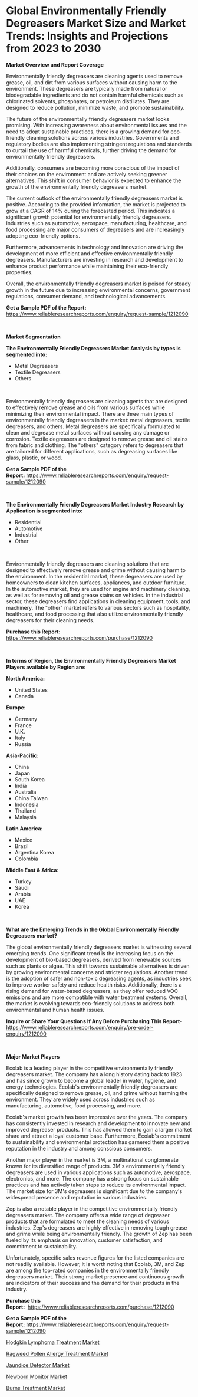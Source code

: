 <p><h1>Global Environmentally Friendly Degreasers Market Size and Market Trends: Insights and Projections from 2023 to 2030</h1></p><p><strong>Market Overview and Report Coverage</strong></p>
<p><p>Environmentally friendly degreasers are cleaning agents used to remove grease, oil, and dirt from various surfaces without causing harm to the environment. These degreasers are typically made from natural or biodegradable ingredients and do not contain harmful chemicals such as chlorinated solvents, phosphates, or petroleum distillates. They are designed to reduce pollution, minimize waste, and promote sustainability.</p><p>The future of the environmentally friendly degreasers market looks promising. With increasing awareness about environmental issues and the need to adopt sustainable practices, there is a growing demand for eco-friendly cleaning solutions across various industries. Governments and regulatory bodies are also implementing stringent regulations and standards to curtail the use of harmful chemicals, further driving the demand for environmentally friendly degreasers.</p><p>Additionally, consumers are becoming more conscious of the impact of their choices on the environment and are actively seeking greener alternatives. This shift in consumer behavior is expected to enhance the growth of the environmentally friendly degreasers market.</p><p>The current outlook of the environmentally friendly degreasers market is positive. According to the provided information, the market is projected to grow at a CAGR of 14% during the forecasted period. This indicates a significant growth potential for environmentally friendly degreasers. Industries such as automotive, aerospace, manufacturing, healthcare, and food processing are major consumers of degreasers and are increasingly adopting eco-friendly options.</p><p>Furthermore, advancements in technology and innovation are driving the development of more efficient and effective environmentally friendly degreasers. Manufacturers are investing in research and development to enhance product performance while maintaining their eco-friendly properties.</p><p>Overall, the environmentally friendly degreasers market is poised for steady growth in the future due to increasing environmental concerns, government regulations, consumer demand, and technological advancements.</p></p>
<p><strong>Get a Sample PDF of the Report:</strong> <a href="https://www.reliableresearchreports.com/enquiry/request-sample/1212090">https://www.reliableresearchreports.com/enquiry/request-sample/1212090</a></p>
<p>&nbsp;</p>
<p><strong>Market Segmentation</strong></p>
<p><strong>The Environmentally Friendly Degreasers Market Analysis by types is segmented into:</strong></p>
<p><ul><li>Metal Degreasers</li><li>Textile Degreasers</li><li>Others</li></ul></p>
<p>&nbsp;</p>
<p><p>Environmentally friendly degreasers are cleaning agents that are designed to effectively remove grease and oils from various surfaces while minimizing their environmental impact. There are three main types of environmentally friendly degreasers in the market: metal degreasers, textile degreasers, and others. Metal degreasers are specifically formulated to clean and degrease metal surfaces without causing any damage or corrosion. Textile degreasers are designed to remove grease and oil stains from fabric and clothing. The "others" category refers to degreasers that are tailored for different applications, such as degreasing surfaces like glass, plastic, or wood.</p></p>
<p><strong>Get a Sample PDF of the Report:</strong>&nbsp;<a href="https://www.reliableresearchreports.com/enquiry/request-sample/1212090">https://www.reliableresearchreports.com/enquiry/request-sample/1212090</a></p>
<p>&nbsp;</p>
<p><strong>The Environmentally Friendly Degreasers Market Industry Research by Application is segmented into:</strong></p>
<p><ul><li>Residential</li><li>Automotive</li><li>Industrial</li><li>Other</li></ul></p>
<p>&nbsp;</p>
<p><p>Environmentally friendly degreasers are cleaning solutions that are designed to effectively remove grease and grime without causing harm to the environment. In the residential market, these degreasers are used by homeowners to clean kitchen surfaces, appliances, and outdoor furniture. In the automotive market, they are used for engine and machinery cleaning, as well as for removing oil and grease stains on vehicles. In the industrial sector, these degreasers find applications in cleaning equipment, tools, and machinery. The "other" market refers to various sectors such as hospitality, healthcare, and food processing that also utilize environmentally friendly degreasers for their cleaning needs.</p></p>
<p><strong>Purchase this Report:</strong>&nbsp; <a href="https://www.reliableresearchreports.com/purchase/1212090">https://www.reliableresearchreports.com/purchase/1212090</a></p>
<p>&nbsp;</p>
<p><strong>In terms of Region, the Environmentally Friendly Degreasers Market Players available by Region are:</strong></p>
<p>
    <p> <strong> North America: </strong>
        <ul>
            <li>United States</li>
            <li>Canada</li>
        </ul>
        </p> 
    <p> <strong> Europe: </strong>
        <ul>
            <li>Germany</li>
            <li>France</li>
            <li>U.K.</li>
            <li>Italy</li>
            <li>Russia</li>
        </ul>
        </p> 
    <p> <strong> Asia-Pacific: </strong>
        <ul>
            <li>China</li>
            <li>Japan</li>
            <li>South Korea</li>
            <li>India</li>
            <li>Australia</li>
            <li>China Taiwan</li>
            <li>Indonesia</li>
            <li>Thailand</li>
            <li>Malaysia</li>
        </ul>
        </p> 
    <p> <strong> Latin America: </strong>
        <ul>
            <li>Mexico</li>
            <li>Brazil</li>
            <li>Argentina Korea</li>
            <li>Colombia</li>
        </ul>
        </p> 
    <p> <strong> Middle East & Africa: </strong>
        <ul>
            <li>Turkey</li>
            <li>Saudi</li>
            <li>Arabia</li>
            <li>UAE</li>
            <li>Korea</li>
        </ul>
    </p>
    </p>
<p>&nbsp;</p>
<p><strong>What are the Emerging Trends in the Global Environmentally Friendly Degreasers market?</strong></p>
<p><p>The global environmentally friendly degreasers market is witnessing several emerging trends. One significant trend is the increasing focus on the development of bio-based degreasers, derived from renewable sources such as plants or algae. This shift towards sustainable alternatives is driven by growing environmental concerns and stricter regulations. Another trend is the adoption of safer and non-toxic degreasing agents, as industries seek to improve worker safety and reduce health risks. Additionally, there is a rising demand for water-based degreasers, as they offer reduced VOC emissions and are more compatible with water treatment systems. Overall, the market is evolving towards eco-friendly solutions to address both environmental and human health issues.</p></p>
<p><strong>Inquire or Share Your Questions If Any Before Purchasing This Report</strong>- <a href="https://www.reliableresearchreports.com/enquiry/pre-order-enquiry/1212090">https://www.reliableresearchreports.com/enquiry/pre-order-enquiry/1212090</a></p>
<p>&nbsp;</p>
<p><strong>Major Market Players</strong></p>
<p><p>Ecolab is a leading player in the competitive environmentally friendly degreasers market. The company has a long history dating back to 1923 and has since grown to become a global leader in water, hygiene, and energy technologies. Ecolab's environmentally friendly degreasers are specifically designed to remove grease, oil, and grime without harming the environment. They are widely used across industries such as manufacturing, automotive, food processing, and more.</p><p>Ecolab's market growth has been impressive over the years. The company has consistently invested in research and development to innovate new and improved degreaser products. This has allowed them to gain a larger market share and attract a loyal customer base. Furthermore, Ecolab's commitment to sustainability and environmental protection has garnered them a positive reputation in the industry and among conscious consumers.</p><p>Another major player in the market is 3M, a multinational conglomerate known for its diversified range of products. 3M's environmentally friendly degreasers are used in various applications such as automotive, aerospace, electronics, and more. The company has a strong focus on sustainable practices and has actively taken steps to reduce its environmental impact. The market size for 3M's degreasers is significant due to the company's widespread presence and reputation in various industries.</p><p>Zep is also a notable player in the competitive environmentally friendly degreasers market. The company offers a wide range of degreaser products that are formulated to meet the cleaning needs of various industries. Zep's degreasers are highly effective in removing tough grease and grime while being environmentally friendly. The growth of Zep has been fueled by its emphasis on innovation, customer satisfaction, and commitment to sustainability.</p><p>Unfortunately, specific sales revenue figures for the listed companies are not readily available. However, it is worth noting that Ecolab, 3M, and Zep are among the top-rated companies in the environmentally friendly degreasers market. Their strong market presence and continuous growth are indicators of their success and the demand for their products in the industry.</p></p>
<p><strong>Purchase this Report:</strong>&nbsp;&nbsp;<a href="https://www.reliableresearchreports.com/purchase/1212090">https://www.reliableresearchreports.com/purchase/1212090</a></p>
<p></p>
<p><strong>Get a Sample PDF of the Report:</strong>&nbsp;<a href="https://www.reliableresearchreports.com/enquiry/request-sample/1212090">https://www.reliableresearchreports.com/enquiry/request-sample/1212090</a></p>
<p><p><a href="https://www.linkedin.com/pulse/decoding-hodgkin-lymphoma-treatment-market-deep-dive-latest-dsgae/">Hodgkin Lymphoma Treatment Market</a></p><p><a href="https://www.linkedin.com/pulse/ragweed-pollen-allergy-treatment-market-size-growth-forecast-ut5je/">Ragweed Pollen Allergy Treatment Market</a></p><p><a href="https://medium.com/@roscoemayer1990/jaundice-detector-market-size-cagr-trends-2024-2030-5705e0a1809b">Jaundice Detector Market</a></p><p><a href="https://medium.com/@lloydgrimes52/newborn-monitor-market-size-cagr-trends-2024-2030-2e34364dffe6">Newborn Monitor Market</a></p><p><a href="https://www.linkedin.com/pulse/decoding-burns-treatment-market-deep-dive-latest-trends-g5gde/">Burns Treatment Market</a></p></p>